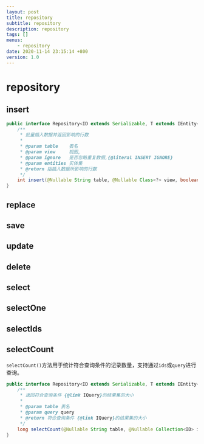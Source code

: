 ```yaml
---
layout: post
title: repository
subtitle: repository
description: repository
tags: []
menus:
    - repository
date: 2020-11-14 23:15:14 +800
version: 1.0
---
```

    
# repository

## insert

```java
public interface Repository<ID extends Serializable, T extends IEntity<ID>> {
    /**
     * 批量插入数据并返回影响的行数
     *
     * @param table    表名
     * @param view     视图,
     * @param ignore   是否忽略重复数据,{@literal INSERT IGNORE}
     * @param entities 实体集
     * @return 指插入数据所影响的行数
     */
    int insert(@Nullable String table, @Nullable Class<?> view, boolean ignore, @NonNull Collection<T> entities);
}
```

## replace

## save

## update

## delete

## select

## selectOne

## selectIds

## selectCount

`selectCount()`方法用于统计符合查询条件的记录数量，支持通过`ids`或`query`进行查询。

```java
public interface Repository<ID extends Serializable, T extends IEntity<ID>> {
    /**
     * 返回符合查询条件 {@link IQuery}的结果集的大小
     *
     * @param table 表名
     * @param query query
     * @return 符合查询条件 {@link IQuery}的结果集的大小
     */
    long selectCount(@Nullable String table, @Nullable Collection<ID> ids, @Nullable IQuery query);    
}
```